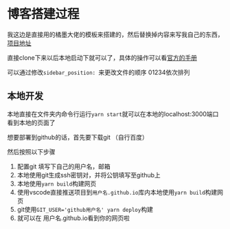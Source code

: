 # 博客搭建过程

我这边是直接用的橘墨大佬的模板来搭建的，然后替换掉内容来写我自己的东西，[项目地址](https://github.com/Randark-JMT/Treasure-House)

直接clone下来以后本地启动下就可以了，具体的操作可以看[官方的手册](https://docusaurus.io/zh-CN/docs)

可以通过修改`sidebar_position: `来更改文件的顺序 01234依次排列

## 本地开发

本地直接在文件夹内命令行运行`yarn start`就可以在本地的localhost:3000端口看到本地的页面了

想要部署到github的话，首先要下载git  （自行百度）

然后按照以下步骤

1. 配置git 填写下自己的用户名，邮箱
2. 本地使用git生成ssh密钥对，并将公钥填写至github上
3. 本地使用`yarn build`构建网页
4. 使用vscode直接推送项目到`用户名.github.io`库内本地使用`yarn build`构建网页
5. git使用`GIT_USER='github用户名' yarn deploy`构建
6. 就可以在 用户名.github.io看到你的网页啦
